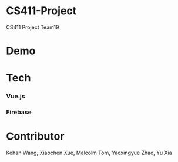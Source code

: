 # CS411-Project
CS411 Project Team19

# Demo

# Tech

### Vue.js

### Firebase

# Contributor
Kehan Wang,
Xiaochen Xue,
Malcolm Tom,
Yaoxingyue Zhao,
Yu Xia
